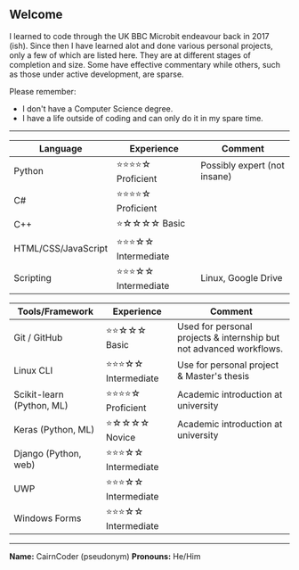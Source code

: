 ## Welcome

I learned to code through the UK BBC Microbit endeavour back in 2017 (ish). Since then I have learned alot and done various personal projects, only a few of which are listed here. They are at different stages of completion and size. Some have effective commentary while others, such as those under active development, are sparse.

Please remember:
- I don't have a Computer Science degree.
- I have a life outside of coding and can only do it in my spare time.

---

| Language | Experience | Comment |
|-----------------|------------|---------|
| Python          | ⭐⭐⭐⭐☆ Proficient      | Possibly expert (not insane) |
| C#              | ⭐⭐⭐⭐☆ Proficient      ||
| C++             | ⭐☆☆☆☆ Basic              ||
| HTML/CSS/JavaScript | ⭐⭐⭐☆☆ Intermediate ||
| Scripting       | ⭐⭐⭐☆☆ Intermediate     | Linux, Google Drive |

| Tools/Framework | Experience | Comment |
|-----------------|------------|---------|
| Git / GitHub          | ⭐⭐☆☆☆ Basic            | Used for personal projects & internship but not advanced workflows. |
| Linux CLI             | ⭐⭐⭐☆☆ Intermediate    | Use for personal project & Master's thesis |
| Scikit-learn (Python, ML) | ⭐⭐⭐⭐☆ Proficient | Academic introduction at university |
| Keras (Python, ML)    | ⭐☆☆☆☆ Novice            | Academic introduction at university |
| Django (Python, web)  | ⭐⭐⭐☆☆ Intermediate    ||
| UWP                   | ⭐⭐⭐☆☆ Intermediate    ||
| Windows Forms         | ⭐⭐⭐☆☆ Intermediate    ||



---

**Name:** CairnCoder (pseudonym)
**Pronouns:** He/Him
